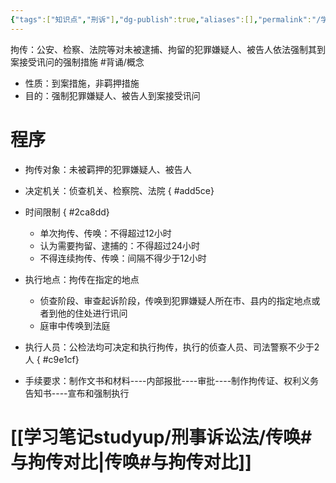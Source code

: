 ```yaml
---
{"tags":["知识点","刑诉"],"dg-publish":true,"aliases":[],"permalink":"/学习笔记studyup/刑事诉讼法/拘传/","dgPassFrontmatter":true,"created":"2024-11-18T14:37:06.653+08:00","updated":"2024-11-18T15:21:50.898+08:00"}
---
```


拘传：公安、检察、法院等对未被逮捕、拘留的犯罪嫌疑人、被告人依法强制其到案接受讯问的强制措施 #背诵/概念 
- 性质：到案措施，非羁押措施
- 目的：强制犯罪嫌疑人、被告人到案接受讯问
# 程序
 - 拘传对象：未被羁押的犯罪嫌疑人、被告人
 - 决定机关：侦查机关、检察院、法院
{ #add5ce}

 - 时间限制
{ #2ca8dd}

	- 单次拘传、传唤：不得超过12小时
	- 认为需要拘留、逮捕的：不得超过24小时
	- 不得连续拘传、传唤：间隔不得少于12小时
- 执行地点：拘传在指定的地点
   - 侦查阶段、审查起诉阶段，传唤到犯罪嫌疑人所在市、县内的指定地点或者到他的住处进行讯问
   - 庭审中传唤到法庭
- 执行人员：公检法均可决定和执行拘传，执行的侦查人员、司法警察不少于2人
{ #c9e1cf}

- 手续要求：制作文书和材料----内部报批----审批----制作拘传证、权利义务告知书----宣布和强制执行
# [[学习笔记studyup/刑事诉讼法/传唤#与拘传对比\|传唤#与拘传对比]]